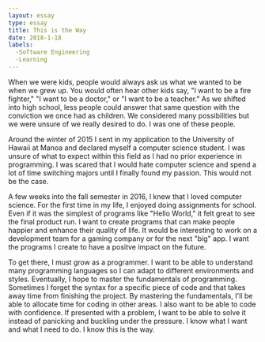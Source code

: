 ```yaml
---
layout: essay
type: essay
title: This is the Way
date: 2018-1-18
labels:
  -Software Engineering
  -Learning
---
```



When we were kids, people would always ask us what we wanted to be when we grew up.  You would often hear other kids say, "I want to be a fire fighter," "I want to be a doctor," or "I want to be a teacher."  As we shifted into high school, less people could answer that same question with the conviction we once had as children.  We considered many possibilities but we were unsure of we really desired to do.  I was one of these people.

Around the winter of 2015 I sent in my application to the University of Hawaii at Manoa and declared myself a computer science student.  I was unsure of what to expect within this field as I had no prior experience in programming.  I was scared that I would hate computer science and spend a lot of time switching majors until I finally found my passion.  This would not be the case.  

A few weeks into the fall semester in 2016, I knew that I loved computer science.  For the first time in my life, I enjoyed doing assignments for school.  Even if it was the simplest of programs like "Hello World," it felt great to see the final product run.  I want to create programs that can make people happier and enhance their quality of life.  It would be interesting to work on a development team for a gaming company or for the next "big" app.  I want the programs I create to have a positve impact on the future.

To get there, I must grow as a programmer.  I want to be able to understand many programming languages so I can adapt to different environments and styles.  Eventually, I hope to master the fundamentals of programming.  Sometimes I forget the syntax for a specific piece of code and that takes away time from finishing the project.  By mastering the fundamentals, I'll be able to allocate time for coding in other areas.  I also want to be able to code with confidence.  If presented with a problem, I want to be able to solve it instead of panicking and buckling under the pressure.  I know what I want and what I need to do.  I know this is the way.
